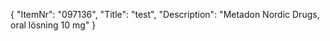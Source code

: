 {
  "ItemNr": "097136",
  "Title": "test",
  "Description": "Metadon Nordic Drugs, oral lösning 10 mg"
}